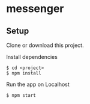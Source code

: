 # messenger

## Setup

Clone or download this project.

Install dependencies

```
$ cd <project>
$ npm install
```

Run the app on Localhost
```
$ npm start
```